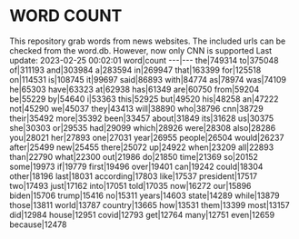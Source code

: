 # WORD COUNT
This repository grab words from news websites. The included urls can be checked from the word.db.
However, now only CNN is supported
Last update: 2023-02-25 00:02:01
word|count
---|---
the|749314
to|375048
of|311193
and|303984
a|283594
in|269947
that|163399
for|125518
on|114531
is|108745
it|99697
said|86893
with|84774
as|78974
was|74109
he|65303
have|63323
at|62938
has|61349
are|60750
from|59204
be|55229
by|54640
i|53363
this|52925
but|49520
his|48258
an|47222
not|45290
we|45037
they|43413
will|38890
who|38796
cnn|38729
their|35492
more|35392
been|33457
about|31849
its|31628
us|30375
she|30303
or|29535
had|29099
which|28926
were|28308
also|28286
you|28021
her|27893
one|27031
year|26955
people|26504
would|26237
after|25499
new|25455
there|25072
up|24922
when|23209
all|22893
than|22790
what|22300
out|21986
do|21850
time|21369
so|20152
some|19973
if|19779
first|19496
over|19401
can|19242
could|18304
other|18196
last|18031
according|17803
like|17537
president|17517
two|17493
just|17162
into|17051
told|17035
now|16272
our|15896
biden|15706
trump|15416
no|15311
years|14603
state|14289
while|13879
those|13811
world|13787
country|13665
how|13531
them|13399
most|13157
did|12984
house|12951
covid|12793
get|12764
many|12751
even|12659
because|12478
